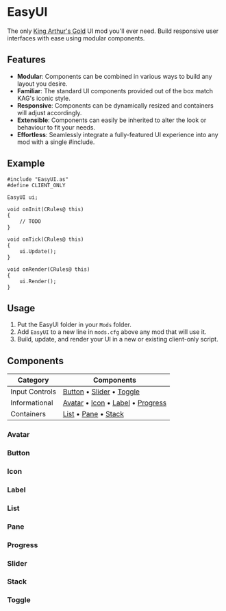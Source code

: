 # EasyUI

The only [King Arthur's Gold](https://kag2d.com/) UI mod you'll ever need. Build responsive user interfaces with ease using modular components.

## Features

- **Modular**: Components can be combined in various ways to build any layout you desire.
- **Familiar**: The standard UI components provided out of the box match KAG's iconic style.
- **Responsive**: Components can be dynamically resized and containers will adjust accordingly.
- **Extensible**: Components can easily be inherited to alter the look or behaviour to fit your needs.
- **Effortless**: Seamlessly integrate a fully-featured UI experience into any mod with a single #include.

## Example

```angelscript
#include "EasyUI.as"
#define CLIENT_ONLY

EasyUI ui;

void onInit(CRules@ this)
{
    // TODO
}

void onTick(CRules@ this)
{
    ui.Update();
}

void onRender(CRules@ this)
{
    ui.Render();
}
```

## Usage

1. Put the EasyUI folder in your `Mods` folder.
2. Add `EasyUI` to a new line in `mods.cfg` above any mod that will use it.
3. Build, update, and render your UI in a new or existing client-only script.

## Components

| Category       | Components                                                                  |
| -------------- | --------------------------------------------------------------------------- |
| Input Controls | [Button](#button) • [Slider](#slider) • [Toggle](#toggle)                   |
| Informational  | [Avatar](#avatar) • [Icon](#icon) • [Label](#label) • [Progress](#progress) |
| Containers     | [List](#list) • [Pane](#pane) • [Stack](#stack)                             |

### Avatar

### Button

### Icon

### Label

### List

### Pane

### Progress

### Slider

### Stack

### Toggle
